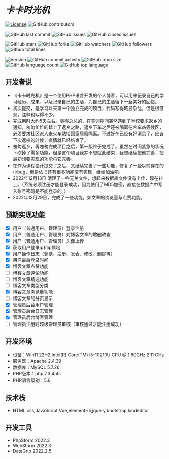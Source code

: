 # *卡卡时光机*

[![License](https://img.shields.io/badge/License-Apache2.0-yellow.svg)](https://opensource.org/licenses/Apache-2.0)
![GitHub contributors](https://img.shields.io/github/contributors/Spring-Xa/kaka)

![GitHub last commit](https://img.shields.io/github/last-commit/Spring-Xa/kaka)
![GitHub issues](https://img.shields.io/github/issues/Spring-Xa/kaka)
![GitHub closed issues](https://img.shields.io/github/issues-closed/Spring-Xa/kaka)


![GitHub stars](https://img.shields.io/github/stars/Spring-Xa/kaka?style=social#pic_center)
![GitHub forks](https://img.shields.io/github/forks/Spring-Xa/kaka?style=social)
![GitHub watchers](https://img.shields.io/github/watchers/Spring-Xa/kaka?style=social)
![GitHub followers](https://img.shields.io/github/followers/Spring-Xa?style=social)
![Github total lines](https://img.shields.io/tokei/lines/github/Spring-Xa/kaka?style=social)

![Version](https://img.shields.io/github/v/tag/Spring-Xa/kaka?label=version)
![GitHub commit activity](https://img.shields.io/github/commit-activity/m/Spring-Xa/kaka)
![GitHub repo size](https://img.shields.io/github/repo-size/Spring-Xa/kaka)
![GitHub language count](https://img.shields.io/github/languages/count/Spring-Xa/kaka)
![GitHub top language](https://img.shields.io/github/languages/top/Spring-Xa/kaka)

## 开发者说

- 《卡卡时光机》是一个使用PHP语言开发的个人博客，可以用来记录自己的学习经历、成果、以及记录自己的生活，为自己的生活留下一丝美好的回忆。
- 初次提交，是学习以来第一个独立完成的项目，代码写得略显杂乱，但是很直观，注释也写得不少。
- 完成用时大约5天左右。零零总总的，在实训期间突然遇到了学校要求返乡的通知，匆匆忙忙的踏上了返乡之路，返乡下车之后还被隔离在火车站等候区，必须要求社区派人来火车站接回家居家隔离。不过好在已经有好消息了，应该下次返校的时候，疫情就已经结束了。
- 匆匆返乡，再匆匆完成项目之后，第一版终于完成了。虽然在时间紧急的状况下砍掉了需多功能，但是这个项目我并不想就此结束，我想继续把他完善，把最初想要实现的功能将它完善。
- 在作为课程设计提交了之后，又继续完善了一些功能，修复了一些以前存在的小bug，但是依旧还有很多功能没有实现，继续加油吧。
- 2022年12月13日 清理了一些无关文件，想起来数据库文件没有上传，现在补上。（系统必须注册才能登录成功，因为使用了MD5加密，直接在数据库中写入账号密码是不能登录的。）
- 2022年12月29日，完成了一些功能，如文章的浏览量与点赞功能。

## 预期实现功能

- [x] 用户（普通用户、管理员）登录注册
- [x] 用户（普通用户、管理员）对博客文章的增删改查
- [x] 用户（普通用户、管理员）头像上传
- [x] 获取用户登录ip和ip属地
- [x] 用户操作日志（登录、注册、发表、修改、删除等）
- [x] 用户最后登录时间
- [x] 博客文章点赞功能
- [ ] 博客文章评论功能
- [ ] 博客文章精选功能
- [ ] 博客文章类型分类
- [x] 博客文章浏览量功能
- [ ] 博客文章的分页显示
- [x] 管理员后台用户管理
- [x] 管理员后台日志管理
- [x] 管理员后台博客管理
- [ ] 管理员注册时超级管理员审核（审核通过才能注册成功）

## 开发环境

- 设备：Win11 22H2 Intel(R) Core(TM) i5-10210U CPU @ 1.60GHz 2.11 GHz
- 服务器：Apache 2.4.39
- 数据库：MySQL 5.7.26
- PHP版本：php 7.3.4nts
- PHP语言级别：5.6

## 技术栈
- HTML,css,JavaScript,Vue,element-ui,jquery,bootstrap,kindeditor

## 开发工具

- PhpStorm 2022.3
- WebStorm 2022.3
- DataGrip 2022.2.5
